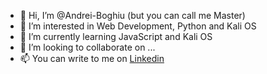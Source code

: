 - 👋 Hi, I’m @Andrei-Boghiu (but you can call me Master)
- 👀 I’m interested in Web Development, Python and Kali OS
- 🌱 I’m currently learning JavaScript and Kali OS
- 💞️ I’m looking to collaborate on ...
- 📫 You can write to me on [Linkedin](https://linkedin.com/in/andreiboghiu)
